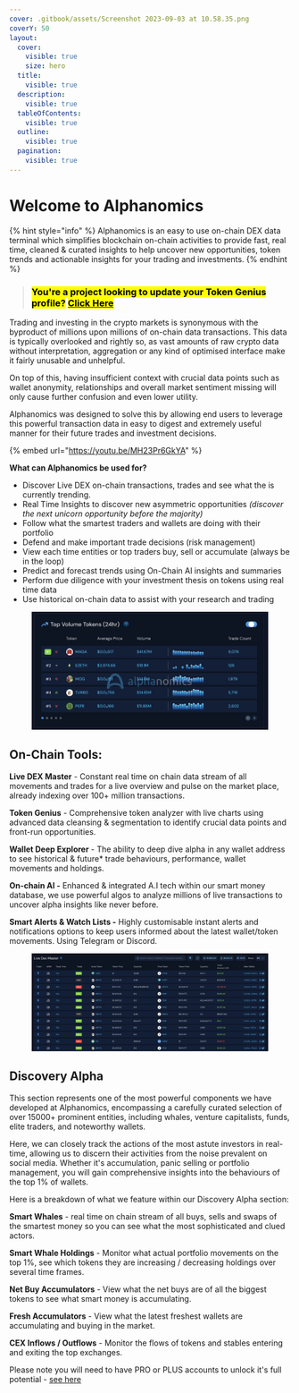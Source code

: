 ```yaml
---
cover: .gitbook/assets/Screenshot 2023-09-03 at 10.58.35.png
coverY: 50
layout:
  cover:
    visible: true
    size: hero
  title:
    visible: true
  description:
    visible: true
  tableOfContents:
    visible: true
  outline:
    visible: true
  pagination:
    visible: true
---
```


# Welcome to Alphanomics

{% hint style="info" %}
Alphanomics is an easy to use on-chain DEX data terminal which simplifies blockchain on-chain activities to provide fast, real time, cleaned & curated insights to help uncover new opportunities, token trends and actionable insights for your trading and investments.&#x20;
{% endhint %}

> ### <mark style="background-color:yellow;">You're a project looking to update your Token Genius profile?</mark> [<mark style="background-color:yellow;">Click Here</mark>](broken-reference)

Trading and investing in the crypto markets is synonymous with the byproduct of millions upon millions of on-chain data transactions. This data is typically overlooked and rightly so, as vast amounts of raw crypto data without interpretation, aggregation or any kind of optimised interface make it fairly unusable and unhelpful. &#x20;

On top of this, having insufficient context with crucial data points such as wallet anonymity, relationships and overall market sentiment missing will only cause further confusion and even lower utility.

Alphanomics was designed to solve this by allowing end users to leverage this powerful transaction data in easy to digest and extremely useful manner for their future trades and investment decisions.

{% embed url="https://youtu.be/MH23Pr6GkYA" %}

&#x20; **What can Alphanomics be used for?**

* Discover Live DEX on-chain transactions, trades and see what the is currently trending.
* Real Time Insights to discover new asymmetric opportunities _(discover the next unicorn opportunity before the majority)_
* Follow what the smartest traders and wallets are doing with their portfolio&#x20;
* Defend and make important trade decisions  (risk management)
* View each time entities or top traders buy, sell or accumulate (always be in the loop)
* Predict and forecast trends using On-Chain AI insights and summaries
* Perform due diligence with your investment thesis on tokens using real time data
* Use historical on-chain data to assist with your research and trading

<figure><img src=".gitbook/assets/Screenshot 2024-05-28 at 10.52.01.png" alt=""><figcaption></figcaption></figure>

## **On-Chain Tools:**

**Live DEX Master** - Constant real time on chain data stream of all movements and trades for a live overview and pulse on the market place, already indexing over 100+ million transactions.

**Token Genius** - Comprehensive token analyzer with live charts using advanced data cleansing & segmentation to identify crucial data points and front-run opportunities.

**Wallet Deep Explorer** - The ability to deep dive alpha in any wallet address to see historical & future\* trade behaviours, performance, wallet movements and holdings.

**On-chain AI -** Enhanced & integrated A.I tech within our smart money database, we use powerful algos to analyze millions of live transactions to uncover alpha insights like never before.

**Smart Alerts & Watch Lists -** Highly customisable instant alerts and notifications options to keep users informed about the latest wallet/token movements. Using Telegram or Discord.

<figure><img src=".gitbook/assets/Screenshot 2024-05-28 at 10.54.34.png" alt=""><figcaption></figcaption></figure>

## **Discovery Alpha**&#x20;

This section represents one of the most powerful components we have developed at Alphanomics, encompassing a carefully curated selection of over 15000+ prominent entities, including whales, venture capitalists, funds, elite traders, and noteworthy wallets.&#x20;

Here, we can closely track the actions of the most astute investors in real-time, allowing us to discern their activities from the noise prevalent on social media. Whether it's accumulation, panic selling or portfolio management, you will gain comprehensive insights into the behaviours of the top 1% of wallets.

Here is a breakdown of what we feature within our Discovery Alpha section:

**Smart Whales** - real time on chain stream of all buys, sells and swaps of the smartest money so you can see what the most sophisticated and clued actors.

**Smart Whale Holdings** - Monitor what actual portfolio movements on the top 1%, see which tokens they are increasing / decreasing holdings over several time frames.

**Net Buy Accumulators**  - View what the net buys are of all the biggest tokens to see what smart money is accumulating.

**Fresh Accumulators** - View what the latest freshest wallets are accumulating and buying in the market.

**CEX Inflows / Outflows** - Monitor the flows of tokens and stables entering and exiting the top exchanges.

Please note you will need to have PRO or PLUS accounts to unlock it's full potential - [see here](overview/account-tiers-and-access/)



